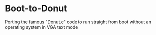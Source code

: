 # Boot-to-Donut
Porting the famous "Donut.c" code to run straight from boot without an operating system in VGA text mode.
